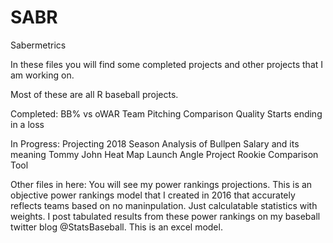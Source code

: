 # SABR
Sabermetrics 

In these files you will find some completed projects and other projects that I am working on. 

Most of these are all R baseball projects. 

Completed: 
BB% vs oWAR 
Team Pitching Comparison
Quality Starts ending in a loss



In Progress: 
Projecting 2018 Season 
Analysis of Bullpen Salary and its meaning 
Tommy John Heat Map 
Launch Angle Project
Rookie Comparison Tool



Other files in here: 
You will see my power rankings projections. This is an objective power rankings model that I created in 2016 that accurately reflects teams based on no maninpulation. Just calculatable statistics with weights. I post tabulated results from these power rankings on my baseball twitter blog @StatsBaseball. This is an excel model.

